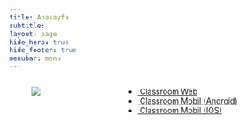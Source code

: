 ```yaml
---
title: Anasayfa
subtitle:
layout: page
hide_hero: true
hide_footer: true
menubar: menu
---
```


<div class="columns">
  <div class="column is-two-fifths">
    <figure class="image is-128x128">
      <img src="https://lh3.googleusercontent.com/w0s3au7cWptVf648ChCUP7sW6uzdwGFTSTenE178Tz87K_w1P1sFwI6h1CLZUlC2Ug=s180-rw">
    </figure>

  </div>
  <div class="column">
   <ul>
    <li><a href="http://classroom.google.com"><i class="fab fa-chrome"></i>&nbsp;Classroom Web</a></li>
    <li><a href="https://play.google.com/store/apps/details?id=com.google.android.apps.classroom"><i class="fab fa-android"></i>&nbsp;Classroom Mobil (Android)</a></li>
    <li><a href="https://apps.apple.com/us/app/google-classroom/id924620788"><i class="fab fa-app-store-ios"></i>&nbsp;Classroom Mobil (IOS)</a></li>
  </ul>
  </div>
</div>
